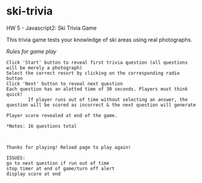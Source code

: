 # ski-trivia
HW 5 - Javascript2: Ski Trivia Game

This trivia game tests your knowledge of ski areas using real photographs. 

*Rules for game play*

    Click 'Start' button to reveal first trivia question (all questions will be merely a photograph)
    Select the correct resort by clicking on the corresponding radio button
    Click 'Next' button to reveal next question
    Each question has an alotted time of 30 seconds. Players must think quick! 
            If player runs out of time without selecting an answer, the question will be scored as incorrect & the next question will generate

    Player score revealed at end of the game. 

    *Notes: 16 questions total



    Thanks for playing! Reload page to play again! 

    ISSUES: 
    go to next question if run out of time
    stop timer at end of game/turn off alert
    display score at end 

